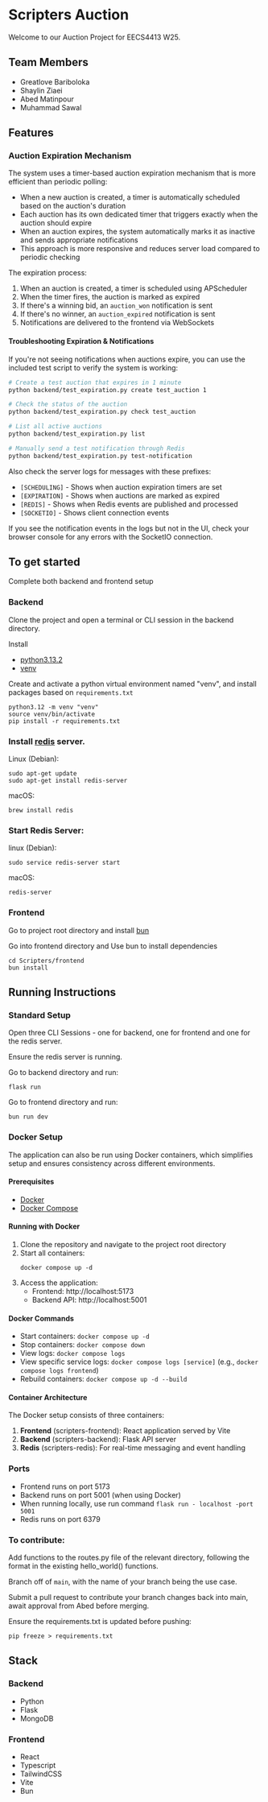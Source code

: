 # Scripters Auction
Welcome to our Auction Project for EECS4413 W25.

## Team Members
- Greatlove Bariboloka
- Shaylin Ziaei
- Abed Matinpour
- Muhammad Sawal

## Features

### Auction Expiration Mechanism
The system uses a timer-based auction expiration mechanism that is more efficient than periodic polling:

- When a new auction is created, a timer is automatically scheduled based on the auction's duration
- Each auction has its own dedicated timer that triggers exactly when the auction should expire
- When an auction expires, the system automatically marks it as inactive and sends appropriate notifications
- This approach is more responsive and reduces server load compared to periodic checking

The expiration process:
1. When an auction is created, a timer is scheduled using APScheduler
2. When the timer fires, the auction is marked as expired
3. If there's a winning bid, an `auction_won` notification is sent
4. If there's no winner, an `auction_expired` notification is sent
5. Notifications are delivered to the frontend via WebSockets

#### Troubleshooting Expiration & Notifications

If you're not seeing notifications when auctions expire, you can use the included test script to verify the system is working:

```bash
# Create a test auction that expires in 1 minute
python backend/test_expiration.py create test_auction 1

# Check the status of the auction
python backend/test_expiration.py check test_auction

# List all active auctions
python backend/test_expiration.py list

# Manually send a test notification through Redis
python backend/test_expiration.py test-notification
```

Also check the server logs for messages with these prefixes:
- `[SCHEDULING]` - Shows when auction expiration timers are set
- `[EXPIRATION]` - Shows when auctions are marked as expired
- `[REDIS]` - Shows when Redis events are published and processed
- `[SOCKETIO]` - Shows client connection events

If you see the notification events in the logs but not in the UI, check your browser console for any errors with the SocketIO connection.

## To get started
Complete both backend and frontend setup

### Backend
Clone the project and open a terminal or CLI session in the backend directory.

Install

- [python3.13.2](https://www.python.org/downloads/release/python-3132/)
- [venv](https://realpython.com/python-virtual-environments-a-primer/)

Create and activate a python virtual environment named "venv", and install packages based on `requirements.txt`

```
python3.12 -m venv "venv"
source venv/bin/activate
pip install -r requirements.txt
```

### Install [redis](https://redis.io/docs/latest/operate/oss_and_stack/install/install-redis/install-redis-on-mac-os/) server.
Linux (Debian):
```
sudo apt-get update
sudo apt-get install redis-server
```

macOS:
```
brew install redis
```

### Start Redis Server:
linux (Debian):
```
sudo service redis-server start
```

macOS:
```
redis-server
```

### Frontend
Go to project root directory and install [bun](https://bun.sh/docs/installation)

Go into frontend directory and Use bun to install dependencies

```
cd Scripters/frontend
bun install
```

## Running Instructions

### Standard Setup
Open three CLI Sessions - one for backend, one for frontend and one for the redis server.

Ensure the redis server is running.

Go to backend directory and run:

`flask run`

Go to frontend directory and run:

`bun run dev`

### Docker Setup
The application can also be run using Docker containers, which simplifies setup and ensures consistency across different environments.

#### Prerequisites
- [Docker](https://docs.docker.com/get-docker/)
- [Docker Compose](https://docs.docker.com/compose/install/)

#### Running with Docker
1. Clone the repository and navigate to the project root directory
2. Start all containers:
   ```
   docker compose up -d
   ```
3. Access the application:
   - Frontend: http://localhost:5173
   - Backend API: http://localhost:5001

#### Docker Commands
- Start containers: `docker compose up -d`
- Stop containers: `docker compose down`
- View logs: `docker compose logs`
- View specific service logs: `docker compose logs [service]` (e.g., `docker compose logs frontend`)
- Rebuild containers: `docker compose up -d --build`

#### Container Architecture
The Docker setup consists of three containers:
1. **Frontend** (scripters-frontend): React application served by Vite
2. **Backend** (scripters-backend): Flask API server
3. **Redis** (scripters-redis): For real-time messaging and event handling

### Ports
- Frontend runs on port 5173
- Backend runs on port 5001 (when using Docker)
- When running locally, use run command `flask run - localhost -port 5001`
- Redis runs on port 6379


### To contribute:
Add functions to the routes.py file of the relevant directory, following the format in the existing hello_world() functions.

Branch off of `main`, with the name of your branch being the use case.

Submit a pull request to contribute your branch changes back into main, await approval from Abed before merging.

Ensure the requirements.txt is updated before pushing:

```
pip freeze > requirements.txt
```

## Stack
### Backend
- Python
- Flask 
- MongoDB

### Frontend
- React
- Typescript
- TailwindCSS
- Vite
- Bun
